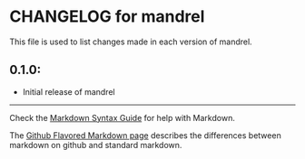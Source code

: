# CHANGELOG for mandrel

This file is used to list changes made in each version of mandrel.

## 0.1.0:

* Initial release of mandrel

- - -
Check the [Markdown Syntax Guide](http://daringfireball.net/projects/markdown/syntax) for help with Markdown.

The [Github Flavored Markdown page](http://github.github.com/github-flavored-markdown/) describes the differences between markdown on github and standard markdown.
